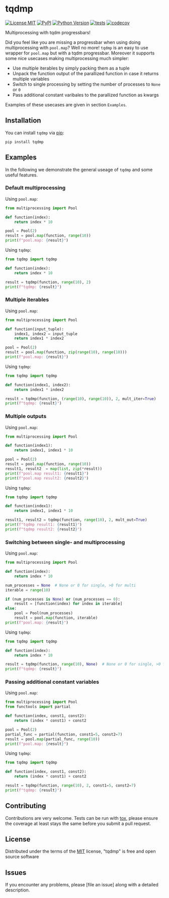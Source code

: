 # tqdmp

[![License MIT](https://img.shields.io/pypi/l/tqdmp.svg?color=green)](https://github.com/Karol-G/tqdmp/raw/main/LICENSE)
[![PyPI](https://img.shields.io/pypi/v/tqdmp.svg?color=green)](https://pypi.org/project/tqdmp)
[![Python Version](https://img.shields.io/pypi/pyversions/tqdmp.svg?color=green)](https://python.org)
[![tests](https://github.com/Karol-G/tqdmp/workflows/tests/badge.svg)](https://github.com/Karol-G/tqdmp/actions)
[![codecov](https://codecov.io/gh/Karol-G/tqdmp/branch/main/graph/badge.svg)](https://codecov.io/gh/Karol-G/tqdmp)

Multiprocessing with tqdm progressbars!

Did you feel like you are missing a progressbar when using doing multiprocessing with `pool.map`? Well no more! `tqdmp` is an easy to use wrapper for `pool.map` but with a tqdm progressbar. Moreover it supports some nice usecases making multiprocessing much simpler:

- Use multiple iterables by simply packing them as a tuple
- Unpack the function output of the parallized function in case it returns multiple variables
- Switch to single processing by setting the number of processes to `None` or `0`
- Pass additional constant varibales to the parallized function as kwargs 

Examples of these usecases are given in section `Examples`.

## Installation

You can install `tqdmp` via [pip](https://pypi.org/project/tqdmp/):

    pip install tqdmp

## Examples

In the following we demonstrate the general useage of `tqdmp` and some useful features.

### Default multiprocessing
Using `pool.map`:
```python
from multiprocessing import Pool

def function(index):
    return index * 10

pool = Pool(2)
result = pool.map(function, range(10))
print(f"pool.map: {result}")
```

Using `tqdmp`:
```python
from tqdmp import tqdmp

def function(index):
    return index * 10

result = tqdmp(function, range(10), 2)
print(f"tqdmp: {result}")
```

### Multiple iterables
Using `pool.map`:
```python
from multiprocessing import Pool

def function(input_tuple):
    index1, index2 = input_tuple
    return index1 * index2

pool = Pool(2)
result = pool.map(function, zip(range(10), range(10)))
print(f"pool.map: {result}")
```

Using `tqdmp`:
```python
from tqdmp import tqdmp

def function(index1, index2):
    return index1 * index2

result = tqdmp(function, (range(10), range(10)), 2, mult_iter=True)
print(f"tqdmp: {result}")
```

### Multiple outputs
Using `pool.map`:
```python
from multiprocessing import Pool

def function(index1):
    return index1, index1 * 10

pool = Pool(2)
result = pool.map(function, range(10))
result1, result2  = map(list, zip(*result))
print(f"pool.map result1: {result1}")
print(f"pool.map result2: {result2}")
```

Using `tqdmp`:
```python
from tqdmp import tqdmp

def function(index1):
    return index1, index1 * 10

result1, result2 = tqdmp(function, range(10), 2, mult_out=True)
print(f"tqdmp result1: {result1}")
print(f"tqdmp result2: {result2}")
```

### Switching between single- and multiprocessing
Using `pool.map`:
```python
from multiprocessing import Pool

def function(index):
    return index * 10

num_processes = None  # None or 0 for single, >0 for multi
iterable = range(10)

if (num_processes is None) or (num_processes == 0):
    result = [function(index) for index in iterable]
else:
    pool = Pool(num_processes)
    result = pool.map(function, iterable)
print(f"pool.map: {result}")
```

Using `tqdmp`:
```python
from tqdmp import tqdmp

def function(index):
    return index * 10

result = tqdmp(function, range(10), None)  # None or 0 for single, >0 for multi
print(f"tqdmp: {result}")
```

### Passing additional constant variables
Using `pool.map`:
```python
from multiprocessing import Pool
from functools import partial

def function(index, const1, const2):
    return (index * const1) + const2

pool = Pool(2)
partial_func = partial(function, const1=5, const2=7)
result = pool.map(partial_func, range(10))
print(f"pool.map: {result}")
```

Using `tqdmp`:
```python
from tqdmp import tqdmp

def function(index, const1, const2):
    return (index * const1) + const2

result = tqdmp(function, range(10), 2, const1=5, const2=7)
print(f"tqdmp: {result}")
```

## Contributing

Contributions are very welcome. Tests can be run with [tox], please ensure
the coverage at least stays the same before you submit a pull request.

## License

Distributed under the terms of the [MIT] license,
"tqdmp" is free and open source software

## Issues

If you encounter any problems, please [file an issue] along with a detailed description.

[Cookiecutter]: https://github.com/audreyr/cookiecutter
[MIT]: http://opensource.org/licenses/MIT
[BSD-3]: http://opensource.org/licenses/BSD-3-Clause
[GNU GPL v3.0]: http://www.gnu.org/licenses/gpl-3.0.txt
[GNU LGPL v3.0]: http://www.gnu.org/licenses/lgpl-3.0.txt
[Apache Software License 2.0]: http://www.apache.org/licenses/LICENSE-2.0
[Mozilla Public License 2.0]: https://www.mozilla.org/media/MPL/2.0/index.txt

[tox]: https://tox.readthedocs.io/en/latest/
[pip]: https://pypi.org/project/pip/
[PyPI]: https://pypi.org/
